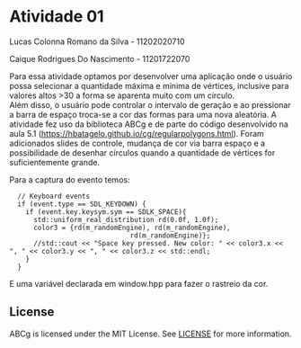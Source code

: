 # Atividade 01 
Lucas Colonna Romano da Silva - 11202020710

Caique Rodrigues Do Nascimento - 11201722070

Para essa atividade optamos por desenvolver uma aplicação onde o usuário possa selecionar a quantidade máxima e mínima de vértices, inclusive para valores altos >30 a forma se aparenta muito com um círculo.  
Além disso, o usuário pode controlar o intervalo de geração e ao pressionar a barra de espaço troca-se a cor das formas para uma nova aleatória. 
A atividade fez uso da biblioteca ABCg e de parte do código desenvolvido na aula 5.1 (https://hbatagelo.github.io/cg/regularpolygons.html). Foram adicionados slides de controle, mudança de cor via barra espaço e a possibilidade de desenhar círculos quando a quantidade de vértices for suficientemente grande.

Para a captura do evento temos: 
```void Window::onEvent(SDL_Event const &event) {
  // Keyboard events
  if (event.type == SDL_KEYDOWN) {
    if (event.key.keysym.sym == SDLK_SPACE){
      std::uniform_real_distribution rd(0.0f, 1.0f);
      color3 = {rd(m_randomEngine), rd(m_randomEngine),
                              rd(m_randomEngine)};
      //std::cout << "Space key pressed. New color: " << color3.x << ", " << color3.y << ", " << color3.z << std::endl;
    }
  } 
```
E uma variável declarada em window.hpp para fazer o rastreio da cor. 

## License

ABCg is licensed under the MIT License. See [LICENSE](https://github.com/hbatagelo/abcg/blob/main/LICENSE) for more information.
